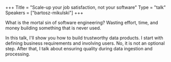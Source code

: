 +++
Title = "Scale-up your job satisfaction, not your software"
Type = "talk"
Speakers = ["bartosz-mikulski"]
+++

What is the mortal sin of software engineering? Wasting effort, time, and money building something that is never used. 

In this talk, I'll show you how to build trustworthy data products. I start with defining business requirements and involving users. No, it is not an optional step. After that, I talk about ensuring quality during data ingestion and processing.
